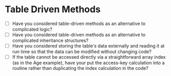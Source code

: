 # Table Driven Methods

- [ ] Have you considered table-driven methods as an alternative to complicated logic?
- [ ] Have you considered table-driven methods as an alternative to complicated inheritance structures?
- [ ] Have you considered storing the table's data externally and reading it at run time so that the data can be modified without changing code?
- [ ] If the table cannot be accessed directly via a straightforward array index (as in the Age example), have your put the access-key calculation into a routine rather than duplicating the index calculation in the code?
